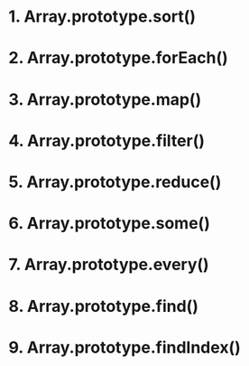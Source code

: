 # 1. Array.prototype.sort()

# 2. Array.prototype.forEach()

# 3. Array.prototype.map()

# 4. Array.prototype.filter()

# 5. Array.prototype.reduce()

# 6. Array.prototype.some()

# 7. Array.prototype.every()

# 8. Array.prototype.find()

# 9. Array.prototype.findIndex()

